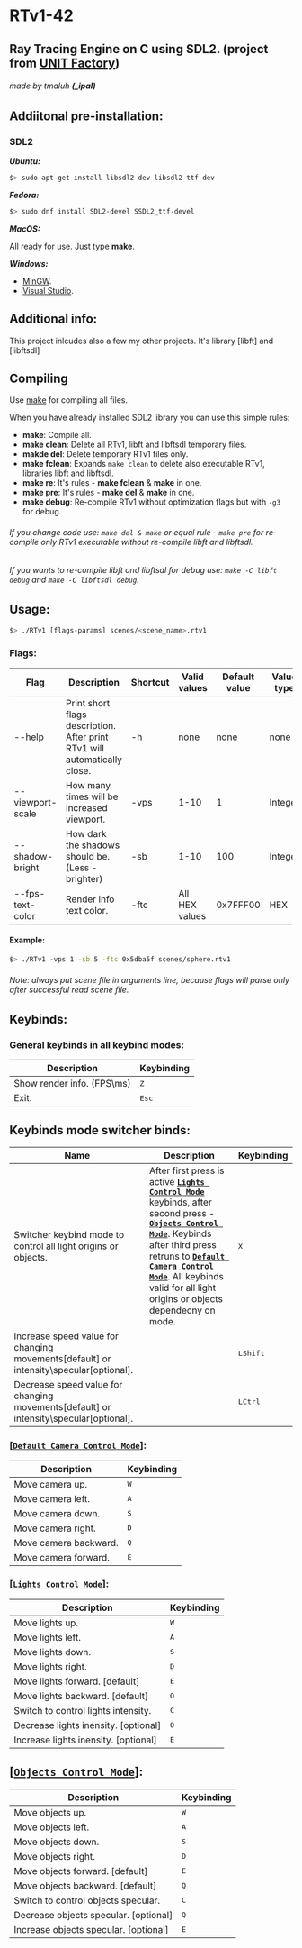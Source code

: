 # RTv1-42
## Ray Tracing Engine on C using SDL2. (project from [UNIT Factory](https://unit.ua/en/))
###### made by tmaluh __(\_ipal)__

## Addiitonal pre-installation:

### SDL2

__*Ubuntu:*__

```bash
$> sudo apt-get install libsdl2-dev libsdl2-ttf-dev
```

__*Fedora:*__

```bash
$> sudo dnf install SDL2-devel SSDL2_ttf-devel
```

__*MacOS:*__

All ready for use. Just type **make**.

__*Windows:*__

- [MinGW](http://lazyfoo.net/tutorials/SDL/01_hello_SDL/windows/mingw/index.php).
- [Visual Studio](http://lazyfoo.net/tutorials/SDL/01_hello_SDL/windows/msvsnet2010u/index.php).

## Additional info:
This project inlcudes also a few my other projects. It's library [libft] and [libftsdl]

## Compiling

Use [make](https://en.wikipedia.org/wiki/Makefile) for compiling all files.

When you have already installed SDL2 library you can use this simple rules:
- **make**: Compile all.
- **make clean**: Delete all RTv1, libft and libftsdl temporary files.
- **makde del**: Delete temporary RTv1 files only.
- **make fclean**: Expands `make clean` to delete also executable RTv1, libraries libft and libftsdl.
- **make re**: It's rules - **make fclean** & **make** in one.
- **make pre**: It's rules - **make del** & **make** in one.
- **make debug**: Re-compile RTv1 without optimization flags but with `-g3` for debug.
###### If you change code use: `make del & make` or equal rule - `make pre` for re-compile only RTv1 executable without re-compile libft and libftsdl.
###### If you wants to re-compile libft and libftsdl for debug use: `make -C libft debug` and `make -C libftsdl debug`.

## Usage:

```bash
$> ./RTv1 [flags-params] scenes/<scene_name>.rtv1
```
### Flags:

| Flag             | Description                                                               | Shortcut | Valid values | Default value | Value type |
| ---------------- | ------------------------------------------------------------------------- | -------- | ------------ | ------------- | ---------- |
| --help           | Print short flags description. After print RTv1 will automatically close. | -h       | none         | none          | none       |
| --viewport-scale | How many times will be increased viewport.                                | -vps     | 1-10         | 1             | Integer    |
| --shadow-bright  | How dark the shadows should be. (Less - brighter)                         | -sb      | 1-10         | 100           | Integer    |  | --help | Print short flags description. After print RTv1 will automaticly close. | -h | none | none | none |
| --fps-text-color | Render info text color.                                                   | -ftc     | All HEX values | 0x7FFF00      | HEX        |
#### Example:
```bash
$> ./RTv1 -vps 1 -sb 5 -ftc 0x5dba5f scenes/sphere.rtv1
```
###### Note: always put scene file in arguments line, because flags will parse only after successful read scene file.

## Keybinds:

### General keybinds in all keybind modes:
| Description                | Keybinding     |
| -------------------------- | -------------- |
| Show render info. (FPS\ms) | <kbd>Z</kbd>   |
| Exit.                      | <kbd>Esc</kbd> |

## Keybinds mode switcher binds:
| Name                                                                                  | Description                                                                                                                                                                                                                                                                                                                                        | Keybinding        |
| ------------------------------------------------------------------------------------- | -------------------------------------------------------------------------------------------------------------------------------------------------------------------------------------------------------------------------------------------------------------------------------------------------------------------------------------------------- | ----------------- |
| Switcher keybind mode to control all light origins or objects.                        | After first press is active [__`Lights Control Mode`__](#lights-control-mode) keybinds, after second press - [__`Objects Control Mode`__](#objects-control-mode). Keybinds after third press retruns to [__`Default Camera Control Mode`__](#default-camera-control-mode). All keybinds valid for all light origins or objects dependecny on mode. | <kbd>X</kbd>      |
| Increase speed value for changing movements[default] or intensity\specular[optional]. |                                                                                                                                                                                                                                                                                                                                                    | <kbd>LShift</kbd> |
| Decrease speed value for changing movements[default] or intensity\specular[optional]. |                                                                                                                                                                                                                                                                                                                                                    | <kbd>LCtrl</kbd>  |

### [[__`Default Camera Control Mode`__](#default-camera-control-mode)]:
| Description           | Keybinding   |
| --------------------- | ------------ |
| Move camera up.       | <kbd>W</kbd> |
| Move camera left.     | <kbd>A</kbd> |
| Move camera down.     | <kbd>S</kbd> |
| Move camera right.    | <kbd>D</kbd> |
| Move camera backward. | <kbd>Q</kbd> |
| Move camera forward.  | <kbd>E</kbd> |

### [[__`Lights Control Mode`__](#lights-control-mode)]:
| Description                          | Keybinding   |
| ------------------------------------ | ------------ |
| Move lights up.                      | <kbd>W</kbd> |
| Move lights left.                    | <kbd>A</kbd> |
| Move lights down.                    | <kbd>S</kbd> |
| Move lights right.                   | <kbd>D</kbd> |
| Move lights forward.  [default]      | <kbd>E</kbd> |
| Move lights backward. [default]      | <kbd>Q</kbd> |
| Switch to control lights intensity.  | <kbd>C</kbd> |
| Decrease lights inensity. [optional] | <kbd>Q</kbd> |
| Increase lights inensity. [optional] | <kbd>E</kbd> |
## [[__`Objects Control Mode`__](#objects-control-mode)]:
| Description                           | Keybinding   |
| ------------------------------------- | ------------ |
| Move objects up.                      | <kbd>W</kbd> |
| Move objects left.                    | <kbd>A</kbd> |
| Move objects down.                    | <kbd>S</kbd> |
| Move objects right.                   | <kbd>D</kbd> |
| Move objects forward.  [default]      | <kbd>E</kbd> |
| Move objects backward. [default]      | <kbd>Q</kbd> |
| Switch to control objects specular.   | <kbd>C</kbd> |
| Decrease objects specular. [optional] | <kbd>Q</kbd> |
| Increase objects specular. [optional] | <kbd>E</kbd> |
